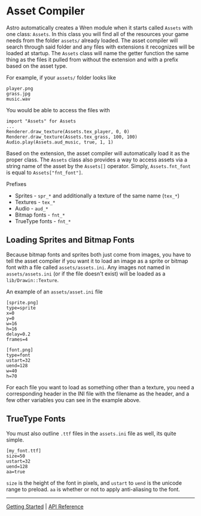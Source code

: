 # Asset Compiler
Astro automatically creates a Wren module when it starts called `Assets` with one class:
`Assets`. In this class you will find all of the resources your game needs from the folder
`assets/` already loaded. The asset compiler will search through said folder and any
files with extensions it recognizes will be loaded at startup. The `Assets` class will
name the getter function the same thing as the files it pulled from without the extension and
with a prefix based on the asset type.

For example, if your `assets/` folder looks like

    player.png
    grass.jpg
    music.wav

You would be able to access the files with

    import "Assets" for Assets
    ...
    Renderer.draw_texture(Assets.tex_player, 0, 0)
    Renderer.draw_texture(Assets.tex_grass, 100, 100)
    Audio.play(Assets.aud_music, true, 1, 1)

Based on the extension, the asset compiler will automatically load it as the proper class.
The `Assets` class also provides a way to access assets via a string name of the asset by the
`Assets[]` operator. Simply, `Assets.fnt_font` is equal to `Assets["fnt_font"]`.

Prefixes

 + Sprites - `spr_*` and additionally a texture of the same name (`tex_*`)
 + Textures - `tex_*`
 + Audio - `aud_*`
 + Bitmap fonts - `fnt_*`
 + TrueType fonts - `fnt_*`

## Loading Sprites and Bitmap Fonts
Because bitmap fonts and sprites both just come from images, you have to tell the asset compiler
if you want it to load an image as a sprite or bitmap font with a file called `assets/assets.ini`.
Any images not named in `assets/assets.ini` (or if the file doesn't exist) will be loaded as a
`lib/Drawin::Texture`.

An example of an `assets/asset.ini` file

    [sprite.png]
    type=sprite
    x=0
    y=0
    w=16
    h=16
    delay=0.2
    frames=4
    
    [font.png]
    type=font
    ustart=32
    uend=128
    w=40
    h=70

For each file you want to load as something other than a texture, you need a corresponding
header in the INI file with the filename as the header, and a few other variables you can
see in the example above.

## TrueType Fonts
You must also outline `.ttf` files in the `assets.ini` file as well, its quite simple.

    [my_font.ttf]
    size=50
    ustart=32
    uend=128
    aa=true

`size` is the height of the font in pixels, and `ustart` to `uend` is the unicode range to
preload. `aa` is whether or not to apply anti-aliasing to the font.

--------

[Getting Started](GettingStarted.md) | [API Reference](API.md)